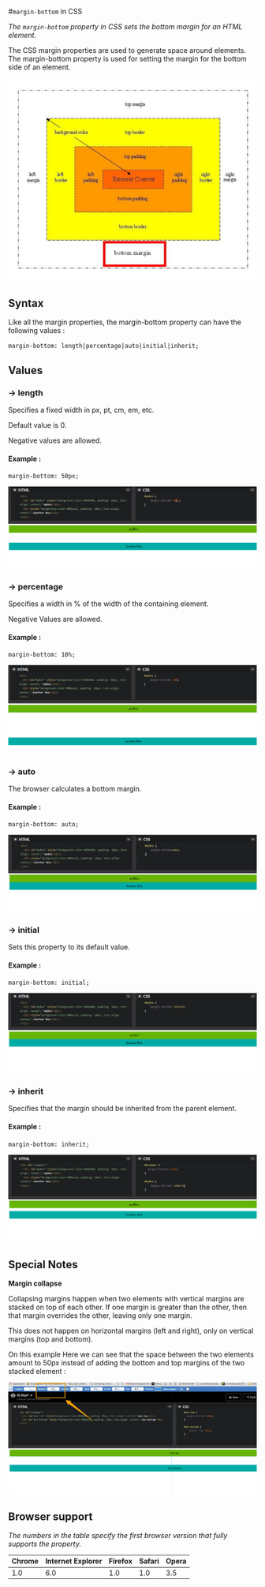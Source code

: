 #`margin-bottom` in CSS

*The `margin-bottom` property in CSS sets the bottom margin for an HTML element.*

The CSS margin properties are used to generate space around elements. The margin-bottom property is used for setting the margin for the bottom side of an element.

![bottom-margin](bottommargin.jpg)

## Syntax

Like all the margin properties, the margin-bottom property can have the following values : 

```
margin-bottom: length|percentage|auto|initial|inherit;
```



## Values

### → length

Specifies a fixed width in px, pt, cm, em, etc. 

Default value is 0.

Negative values are allowed.

#### Example : 

```
margin-bottom: 50px;
```

![margin-bottom : length](img/margin_bottom_2.png)
 
### → percentage

Specifies a width in % of the width of the containing element.

Negative Values are allowed.

#### Example : 

```
margin-bottom: 10%;
```

![margin-bottom : percentage](img/margin_bottom_3.png)


### → auto 

The browser calculates a bottom margin.

#### Example : 

```
margin-bottom: auto;
```

![margin-bottom : auto](img/margin_bottom_1.png)


### → initial 

Sets this property to its default value.

#### Example : 

```
margin-bottom: initial;
```

![margin-bottom : initial](img/margin_bottom_4.png)


### → inherit

Specifies that the margin should be inherited from the parent element.

#### Example : 

```
margin-bottom: inherit;
```

![margin-bottom : inherit](img/margin_bottom_5.png)


## Special Notes

**Margin collapse**

Collapsing margins happen when two elements with vertical margins are stacked on top of each other. If one margin is greater than the other, then that margin overrides the other, leaving only one margin.

This does not happen on horizontal margins (left and right), only on vertical margins (top and bottom).

On this example Here we can see that the space between the two elements amount to 50px instead of adding the bottom and top margins of the two stacked element : 

![margin-bottom : collapse](img/margin_bottom_6.png)

## Browser support

*The numbers in the table specify the first browser version that fully supports the property.*

| Chrome    | Internet Explorer        | Firefox   | Safari  | Opera   |
|---        |---                       |---        |---      |---      |
| 1.0       | 6.0                      | 1.0       | 1.0     | 3.5     |

